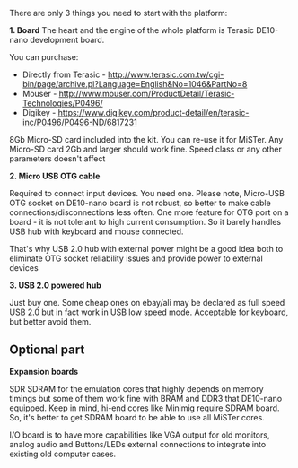 There are only 3 things you need to start with the platform:

**1. Board**
The heart and the engine of the whole platform is Terasic DE10-nano development board.

You can purchase:
* Directly from Terasic - http://www.terasic.com.tw/cgi-bin/page/archive.pl?Language=English&No=1046&PartNo=8
* Mouser - http://www.mouser.com/ProductDetail/Terasic-Technologies/P0496/
* Digikey - https://www.digikey.com/product-detail/en/terasic-inc/P0496/P0496-ND/6817231

8Gb Micro-SD card included into the kit. You can re-use it for MiSTer.
Any Micro-SD card 2Gb and larger should work fine. Speed class or any other parameters doesn't affect

**2. Micro USB OTG cable**

Required to connect input devices. You need one.
Please note, Micro-USB OTG socket on DE10-nano board is not robust, so better to make cable connections/disconnections less often. One more feature for OTG port on a board - it is not tolerant to high current consumption. So it barely handles USB hub with keyboard and mouse connected.

That's why USB 2.0 hub with external power might be a good idea both to eliminate OTG socket reliability issues and provide power to external devices

**3. USB 2.0 powered hub**

Just buy one. Some cheap ones on ebay/ali may be declared as full speed USB 2.0 but in fact work in USB low speed mode. Acceptable for keyboard, but better avoid them.


## Optional part

**Expansion boards**

SDR SDRAM for the emulation cores that highly depends on memory timings but some of them work fine with BRAM and DDR3 that DE10-nano equipped. Keep in mind, hi-end cores like Minimig require SDRAM board. So, it's better to get SDRAM board to be able to use all MiSTer cores.

I/O board is to have more capabilities like VGA output for old monitors, analog audio and Buttons/LEDs external connections to integrate into existing old computer cases.